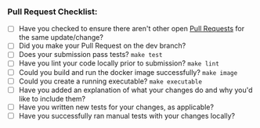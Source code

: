 ### Pull Request Checklist:

* [ ] Have you checked to ensure there aren't other open [Pull Requests](../../pulls) for the same update/change?
* [ ] Did you make your Pull Request on the dev branch?
* [ ] Does your submission pass tests? `make test`
* [ ] Have you lint your code locally prior to submission? `make lint`
* [ ] Could you build and run the docker image successfully? `make image`
* [ ] Could you create a running executable? `make executable`
* [ ] Have you added an explanation of what your changes do and why you'd like to include them?
* [ ] Have you written new tests for your changes, as applicable?
* [ ] Have you successfully ran manual tests with your changes locally?
